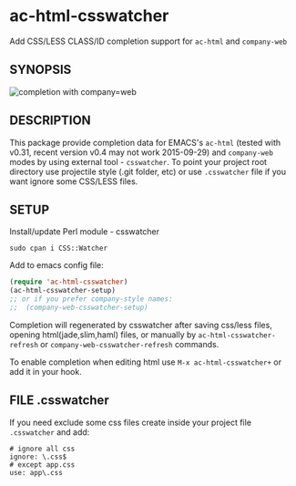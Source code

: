 # ac-html-csswatcher

Add CSS/LESS CLASS/ID completion support for `ac-html` and `company-web`

## SYNOPSIS ##

![completion with company=web](https://github.com/osv/ac-html-csswatcher/raw/master/screenshot.png)

## DESCRIPTION ##

This package provide completion data for EMACS's `ac-html`
(tested with v0.31, recent version v0.4 may not work 2015-09-29)
and `company-web` modes by using external tool  - `csswatcher`.
To point your project root directory use projectile style (.git folder, etc) or use `.csswatcher`
file if you want ignore some CSS/LESS files.

## SETUP ##

Install/update Perl module - csswatcher

```
sudo cpan i CSS::Watcher
```

Add to emacs config file:

```lisp
(require 'ac-html-csswatcher)
(ac-html-csswatcher-setup)
;; or if you prefer company-style names:
;;  (company-web-csswatcher-setup)

```

Completion  will regenerated  by  csswatcher after  saving css/less files,
opening html(jade,slim,haml) files, or manually by
`ac-html-csswatcher-refresh` or `company-web-csswatcher-refresh` commands.

To enable completion when editing html use `M-x ac-html-csswatcher+` or add it in your hook.

## FILE .csswatcher ##

If you need exclude some css files create inside your project file `.csswatcher` and add:

```
# ignore all css
ignore: \.css$
# except app.css
use: app\.css
```
